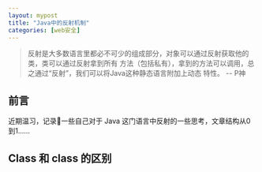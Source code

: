 ```yaml
---
layout: mypost
title: "Java中的反射机制"
categories: [web安全]
---
```


> 反射是⼤多数语⾔⾥都必不可少的组成部分，对象可以通过反射获取他的类，类可以通过反射拿到所有
⽅法（包括私有），拿到的⽅法可以调⽤，总之通过“反射”，我们可以将Java这种静态语⾔附加上动态
特性。 -- P神

## 前言

近期温习，记录📝一些自己对于 Java 这门语言中反射的一些思考，文章结构从0到1......

## Class 和 class 的区别



